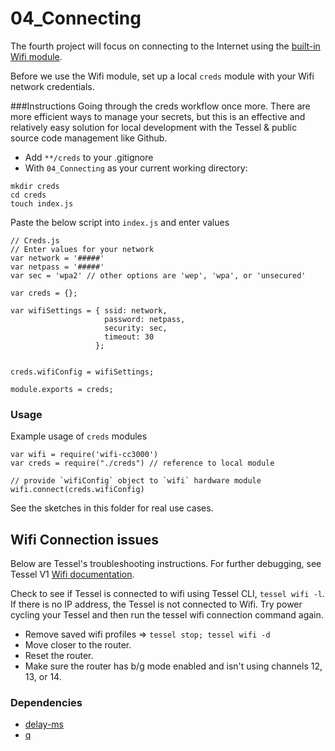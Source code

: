 # 04_Connecting
The fourth project will focus on connecting to the Internet using the [built-in Wifi module](https://github.com/tessel/t1-docs/blob/master/wifi.md#connect-tessel-to-wifi).

Before we use the Wifi module, set up a local `creds` module with your Wifi network credentials.

###Instructions
Going through the creds workflow once more. There are more efficient ways to manage your secrets, but this is an effective and relatively easy solution for local development with the Tessel & public source code management like Github.

- Add `**/creds` to your .gitignore
- With `04_Connecting` as your current working directory:
```
mkdir creds
cd creds
touch index.js
```
Paste the below script into `index.js` and enter values
```node
// Creds.js
// Enter values for your network
var network = '#####'
var netpass = '#####'
var sec = 'wpa2' // other options are 'wep', 'wpa', or 'unsecured'

var creds = {};

var wifiSettings = { ssid: network,
                     password: netpass,
                     security: sec,
                     timeout: 30
                   };


creds.wifiConfig = wifiSettings;

module.exports = creds;
```

### Usage
Example usage of `creds` modules

```node
var wifi = require('wifi-cc3000')
var creds = require("./creds") // reference to local module

// provide `wifiConfig` object to `wifi` hardware module
wifi.connect(creds.wifiConfig)
```

See the sketches in this folder for real use cases.

## Wifi Connection issues
Below are Tessel's troubleshooting instructions. For further debugging, see Tessel V1 [Wifi documentation](https://github.com/tessel/t1-docs/blob/master/wifi.md#connecting-to-wifi-from-js).


Check to see if Tessel is connected to wifi using Tessel CLI, `tessel wifi -l`.
If there is no IP address, the Tessel is not connected to Wifi.
Try power cycling your Tessel and then run the tessel wifi connection command again.
- Remove saved wifi profiles => `tessel stop; tessel wifi -d`
- Move closer to the router.
- Reset the router.
- Make sure the router has b/g mode enabled and isn't using channels 12, 13, or 14.


### Dependencies
- [delay-ms](https://github.com/thelostspore/delay-ms)
- [q](https://github.com/kriskowal/q)
